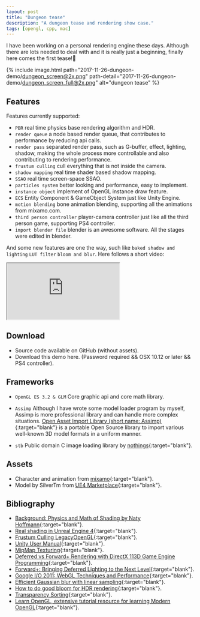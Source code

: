 ```yaml
---
layout: post
title: "Dungeon tease"
description: "A dungeon tease and rendering show case."
tags: [opengl, cpp, mac]
---
```


I have been working on a personal rendering engine these days. Although there are lots needed to deal with and it is really just a beginning, finally here comes the first tease!:tada:

{% include image.html path="2017-11-26-dungeon-demo/dungeon_screen@2x.png" path-detail="2017-11-26-dungeon-demo/dungeon_screen_full@2x.png" alt="dungeon tease" %}

## Features

Features currently supported:

- `PBR` real time physics base rendering algorithm and HDR.
- `render queue` a node based render queue, that contributes to performance by reducing api calls.
- `render pass` separated render pass, such as G-buffer, effect, lighting, shadow, making the whole process more controllable and also contributing to rendering performance.
- `frustum culling` cull everything that is not inside the camera.
- `shadow mapping` real time shader based shadow mapping.
- `SSAO` real time screen-space SSAO.
- `particles system` better looking and performance, easy to implement.
- `instance object` implement of OpenGL instance draw feature.
- `ECS` Entity Component & GameObject System just like Unity Engine.
- `motion blending` bone animation blending, supporting all the animations from mixamo.com.
- `third person controller` player-camera controller just like all the third person game, supporting PS4 controller.
- `import blender file` blender is an awesome software. All the stages were edited in blender.

And some new features are one the way, such like `baked shadow and lighting` `LUT filter` `bloom and blur`.
Here follows a short video:

<div class="embed-responsive embed-responsive-16by9">
<iframe src="https://www.youtube.com/embed/Hp1O_UeuIm8?loop=1&playlist=Hp1O_UeuIm8&modestbranding=1&autohide=1&showinfo=0&controls=0" allowfullscreen></iframe>
</div>

## Download
- Source code available on GitHub (without assets).
- Download this demo here. (Password required && OSX 10.12 or later && PS4 controller).

## Frameworks

- `OpenGL ES 3.2 & GLM` Core graphic api and core math library.

- `Assimp` Although I have wrote some model loader program by myself, Assimp is more professional library and can handle more complex situations. [Open Asset Import Library (short name: Assimp)](http://assimp.sourceforge.net){:target="blank"} is a portable Open Source library to import various well-known 3D model formats in a uniform manner.

- `stb` Public domain C image loading library by [nothings](http://nothings.org){:target="blank"}.

## Assets

- Character and animation from [mixamo](https://www.mixamo.com){:target="blank"}.
- Model by SilverTm from [UE4 Marketplace](https://www.unrealengine.com/marketplace){:target="blank"}.

## Bibliography
- [Background: Physics and Math of Shading by Naty Hoffmann](http://blog.selfshadow.com/publications/s2013-shading-course/hoffman/s2013_pbs_physics_math_notes.pdf){:target="blank"}.
- [Real shading in Unreal Engine 4](http://blog.selfshadow.com/publications/s2013-shading-course/karis/s2013_pbs_epic_notes_v2.pdf){:target="blank"}.
- [Frustum Culling LegacyOpenGL](https://gdbooks.gitbooks.io/legacyopengl/Chapter8/frustum.html){:target="blank"}.
- [Unity User Manual](https://docs.unity3d.com/Manual/index.html){:target="blank"}.
- [MipMap Texturing](https://graphics.ethz.ch/teaching/former/vc_master_06/Downloads/Mipmaps_1.pdf){:target="blank"}.
- [Deferred vs Forward+ Rendering with DirectX 113D Game Engine Programming](https://www.3dgep.com/forward-plus/){:target="blank"}.
- [Forward+: Bringing Deferred Lighting to the Next Level](https://takahiroharada.files.wordpress.com/2015/04/forward_plus.pdf){:target="blank"}.
- [Google I/O 2011: WebGL Techniques and Performance](https://www.youtube.com/watch?v=rfQ8rKGTVlg){:target="blank"}.
- [Efficient Gaussian blur with linear sampling](http://rastergrid.com/blog/2010/09/efficient-gaussian-blur-with-linear-sampling/){:target="blank"}.
- [How to do good bloom for HDR rendering](http://kalogirou.net/2006/05/20/how-to-do-good-bloom-for-hdr-rendering/){:target="blank"}.
- [Transparency Sorting](https://www.khronos.org/opengl/wiki/Transparency_Sorting){:target="blank"}.
- [Learn OpenGL, extensive tutorial resource for learning Modern OpenGL](https://learnopengl.com){:target="blank"}.
